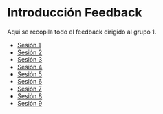 # Introducción Feedback

Aqui se recopila todo el feedback dirigido al grupo 1.

- [Sesión 1](./sesion1.md)<br />
- [Sesión 2](./sesion2.md)<br />
- [Sesión 3](./sesion3.md)<br />
- [Sesión 4](./sesion4.md)<br />
- [Sesión 5](./sesion5.md)<br />
- [Sesión 6](./sesion6.md)<br />
- [Sesión 7](./sesion7.md)<br />
- [Sesión 8](./sesion8.md)<br />
- [Sesión 9](./sesion9.md)<br />